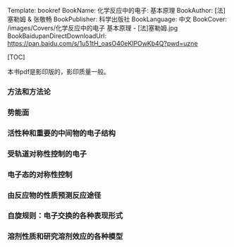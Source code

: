 Template: bookref
BookName: 化学反应中的电子: 基本原理
BookAuthor: [法]塞勒姆 & 张敬畅
BookPublisher: 科学出版社
BookLanguage: 中文
BookCover: /images/Covers/化学反应中的电子 基本原理 - [法]塞勒姆.jpg
BookBaidupanDirectDownloadUrl: https://pan.baidu.com/s/1u51tH_oasO40eKlPOwKb4Q?pwd=uzne 

[TOC]

本书pdf是影印版的，影印质量一般。

### 方法和方法论

### 势能面

### 活性种和重要的中间物的电子结构

### 受轨道对称性控制的电子

### 电子态的对称性控制

### 由反应物的性质预测反应途径

### 自旋规则：电子交换的各种表现形式

### 溶剂性质和研究溶剂效应的各种模型

